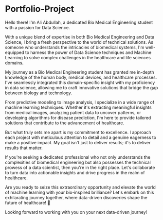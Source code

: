 # Portfolio-Project

Hello there! I'm Ali Abdullah, a dedicated Bio Medical Engineering student with a passion for Data Science.

With a unique blend of expertise in both Bio Medical Engineering and Data Science, I bring a fresh perspective to the world of technical solutions. As someone who understands the intricacies of biomedical systems, I'm well-equipped to harness the power of Data Science techniques and Machine Learning to solve complex challenges in the healthcare and life sciences domains.

My journey as a Bio Medical Engineering student has granted me in-depth knowledge of the human body, medical devices, and healthcare processes. I've seamlessly integrated this domain-specific insight with my proficiency in data science, allowing me to craft innovative solutions that bridge the gap between biology and technology.

From predictive modeling to image analysis, I specialize in a wide range of machine learning techniques. Whether it's extracting meaningful insights from medical images, analyzing patient data to uncover patterns, or developing algorithms for disease prediction, I'm here to provide tailored solutions that contribute to the advancement of healthcare.

But what truly sets me apart is my commitment to excellence. I approach each project with meticulous attention to detail and a genuine eagerness to make a positive impact. My goal isn't just to deliver results; it's to deliver results that matter.

If you're seeking a dedicated professional who not only understands the complexities of biomedical engineering but also possesses the technical prowess of a data scientist, then you're in the right place. Let's collaborate to turn data into actionable insights and drive progress in the realm of healthcare.

Are you ready to seize this extraordinary opportunity and elevate the world of machine learning with your bio-inspired brilliance? Let's embark on this exhilarating journey together, where data-driven discoveries shape the future of healthcare! 🌟

Looking forward to working with you on your next data-driven journey!
